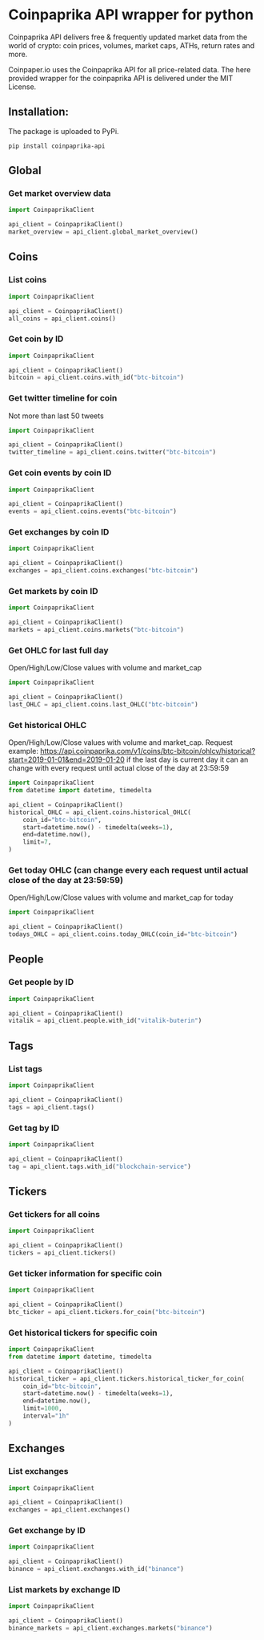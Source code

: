 # Coinpaprika API wrapper for python

Coinpaprika API delivers free & frequently updated market data from the world of crypto: coin prices, volumes, market caps, ATHs, return rates and more.

Coinpaper.io uses the Coinpaprika API for all price-related data.
The here provided wrapper for the coinpaprika API is delivered under the MIT License.

## Installation:

The package is uploaded to PyPi.

```
pip install coinpaprika-api
```

## Global

### Get market overview data

```python
import CoinpaprikaClient

api_client = CoinpaprikaClient()
market_overview = api_client.global_market_overview()
```

## Coins

### List coins

```python
import CoinpaprikaClient

api_client = CoinpaprikaClient()
all_coins = api_client.coins()
```

### Get coin by ID

```python
import CoinpaprikaClient

api_client = CoinpaprikaClient()
bitcoin = api_client.coins.with_id("btc-bitcoin")
```

### Get twitter timeline for coin

Not more than last 50 tweets

```python
import CoinpaprikaClient

api_client = CoinpaprikaClient()
twitter_timeline = api_client.coins.twitter("btc-bitcoin")
```

### Get coin events by coin ID

```python
import CoinpaprikaClient

api_client = CoinpaprikaClient()
events = api_client.coins.events("btc-bitcoin")
```

### Get exchanges by coin ID

```python
import CoinpaprikaClient

api_client = CoinpaprikaClient()
exchanges = api_client.coins.exchanges("btc-bitcoin")
```

### Get markets by coin ID

```python
import CoinpaprikaClient

api_client = CoinpaprikaClient()
markets = api_client.coins.markets("btc-bitcoin")
```

### Get OHLC for last full day

Open/High/Low/Close values with volume and market_cap

```python
import CoinpaprikaClient

api_client = CoinpaprikaClient()
last_OHLC = api_client.coins.last_OHLC("btc-bitcoin")
```

### Get historical OHLC

Open/High/Low/Close values with volume and market_cap. Request example: https://api.coinpaprika.com/v1/coins/btc-bitcoin/ohlcv/historical?start=2019-01-01&end=2019-01-20 if the last day is current day it can an change with every request until actual close of the day at 23:59:59

```python
import CoinpaprikaClient
from datetime import datetime, timedelta

api_client = CoinpaprikaClient()
historical_OHLC = api_client.coins.historical_OHLC(
    coin_id="btc-bitcoin",
    start=datetime.now() - timedelta(weeks=1),
    end=datetime.now(),
    limit=7,
)
```

### Get today OHLC (can change every each request until actual close of the day at 23:59:59)

Open/High/Low/Close values with volume and market_cap for today

```python
import CoinpaprikaClient

api_client = CoinpaprikaClient()
todays_OHLC = api_client.coins.today_OHLC(coin_id="btc-bitcoin")
```

## People

### Get people by ID

```python
import CoinpaprikaClient

api_client = CoinpaprikaClient()
vitalik = api_client.people.with_id("vitalik-buterin")
```

## Tags

### List tags

```python
import CoinpaprikaClient

api_client = CoinpaprikaClient()
tags = api_client.tags()
```

### Get tag by ID

```python
import CoinpaprikaClient

api_client = CoinpaprikaClient()
tag = api_client.tags.with_id("blockchain-service")
```

## Tickers

### Get tickers for all coins

```python
import CoinpaprikaClient

api_client = CoinpaprikaClient()
tickers = api_client.tickers()
```

### Get ticker information for specific coin

```python
import CoinpaprikaClient

api_client = CoinpaprikaClient()
btc_ticker = api_client.tickers.for_coin("btc-bitcoin")
```


### Get historical tickers for specific coin

```python
import CoinpaprikaClient
from datetime import datetime, timedelta

api_client = CoinpaprikaClient()
historical_ticker = api_client.tickers.historical_ticker_for_coin(
    coin_id="btc-bitcoin",
    start=datetime.now() - timedelta(weeks=1),
    end=datetime.now(),
    limit=1000,
    interval="1h"
)
```

## Exchanges

### List exchanges

```python
import CoinpaprikaClient

api_client = CoinpaprikaClient()
exchanges = api_client.exchanges()
```

### Get exchange by ID

```python
import CoinpaprikaClient

api_client = CoinpaprikaClient()
binance = api_client.exchanges.with_id("binance")
```

### List markets by exchange ID

```python
import CoinpaprikaClient

api_client = CoinpaprikaClient()
binance_markets = api_client.exchanges.markets("binance")
```
